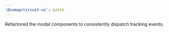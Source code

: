 ```yaml
---
'@sumup/circuit-ui': patch
---
```


Refactored the modal components to consistently dispatch tracking events.
